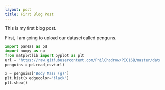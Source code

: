 ```yaml
---
layout: post
title: First Blog Post
---
```



This is my first blog post.

First, I am going to upload our dataset called penguins.

```python
import pandas as pd
import numpy as np
from matplotlib import pyplot as plt
url = "https://raw.githubusercontent.com/PhilChodrow/PIC16B/master/datasets/palmer_penguins.csv"
penguins = pd.read_csv(url)

x = penguins["Body Mass (g)"]
plt.hist(x,edgecolor='black')
plt.show()
``` 

